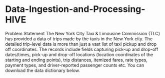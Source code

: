 # Data-Ingestion-and-Processing-HIVE
Problem Statement The New York City Taxi &amp; Limousine Commission (TLC) has provided a data of trips made by the taxis in the New York city. The detailed trip-level data is more than just a vast list of taxi pickup and drop off coordinates.     The records include fields capturing pick-up and drop-off dates/times, pick-up and drop-off locations (location coordinates of the starting and ending points), trip distances, itemized fares, rate types, payment types, and driver-reported passenger counts etc. You can download the data dictionary below.
